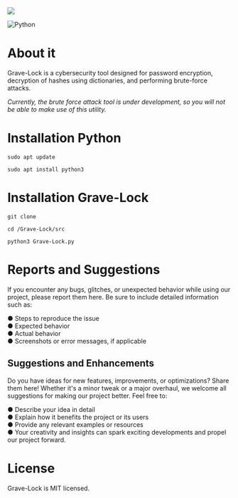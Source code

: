 <img src="https://imgur.com/07gzlL6.png">

![Python](https://img.shields.io/badge/python-3670A0?style=for-the-badge&logo=python&logoColor=ffdd54)

# About it

Grave-Lock is a cybersecurity tool designed for password encryption, decryption of hashes using dictionaries, and performing brute-force attacks.

*Currently, the brute force attack tool is under development, so you will not be able to make use of this utility.*

# Installation Python

```
sudo apt update
```

```
sudo apt install python3
```

# Installation Grave-Lock

```
git clone 
```

```
cd /Grave-Lock/src
```

```
python3 Grave-Lock.py
```

# Reports and Suggestions

If you encounter any bugs, glitches, or unexpected behavior while using our project, please report them here. Be sure to include detailed information such as:

  ● Steps to reproduce the issue<br>
  ● Expected behavior<br>
  ● Actual behavior<br>
  ● Screenshots or error messages, if applicable<br>

<h2>Suggestions and Enhancements</h2>

Do you have ideas for new features, improvements, or optimizations? Share them here! Whether it's a minor tweak or a major overhaul, we welcome all suggestions for making our project better. Feel free to:

  ● Describe your idea in detail<br>
  ● Explain how it benefits the project or its users<br>
  ● Provide any relevant examples or resources<br>
  ● Your creativity and insights can spark exciting developments and propel our project forward.<br>

# License

Grave-Lock is MIT licensed.
